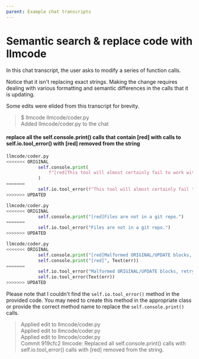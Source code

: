 ```yaml
---
parent: Example chat transcripts
---
```

# Semantic search & replace code with llmcode

In this chat transcript, the user asks to modify a series of function calls. 

Notice that it isn't replacing exact strings.
Making the change requires dealing with various formatting and semantic differences in the calls that it is updating.

Some edits were elided from this transcript for brevity.

<div class="chat-transcript" markdown="1">

> $ llmcode llmcode/coder.py  
> Added llmcode/coder.py to the chat  

#### replace all the self.console.print() calls that contain [red] with calls to self.io.tool_error() with [red] removed from the string

```python
llmcode/coder.py
<<<<<<< ORIGINAL
            self.console.print(
                f"[red]This tool will almost certainly fail to work with {main_model}"
            )
=======
            self.io.tool_error(f"This tool will almost certainly fail to work with {main_model}")
>>>>>>> UPDATED
```

```python
llmcode/coder.py
<<<<<<< ORIGINAL
            self.console.print("[red]Files are not in a git repo.")
=======
            self.io.tool_error("Files are not in a git repo.")
>>>>>>> UPDATED
```

```python
llmcode/coder.py
<<<<<<< ORIGINAL
            self.console.print("[red]Malformed ORIGINAL/UPDATE blocks, retrying...")
            self.console.print("[red]", Text(err))
=======
            self.io.tool_error("Malformed ORIGINAL/UPDATE blocks, retrying...")
            self.io.tool_error(Text(err))
>>>>>>> UPDATED
```

Please note that I couldn't find the `self.io.tool_error()` method in the provided code. You may need to create this method in the appropriate class or provide the correct method name to replace the `self.console.print()` calls.

> Applied edit to llmcode/coder.py  
> Applied edit to llmcode/coder.py  
> Applied edit to llmcode/coder.py  
> Commit 919cfc2 llmcode: Replaced all self.console.print() calls with self.io.tool_error() calls with [red] removed from the string.  


</div>
